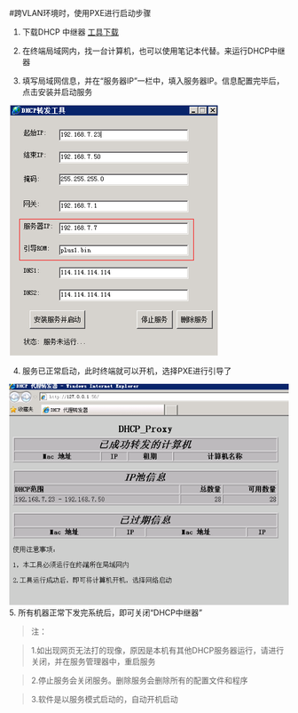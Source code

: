 #跨VLAN环境时，使用PXE进行启动步骤
1. 下载DHCP 中继器  [工具下载](http://vpn.os-v.com:82/%E5%B7%A5%E5%85%B7/DHCP%20%E4%B8%AD%E7%BB%A7%E5%99%A8.zip)

2. 在终端局域网内，找一台计算机，也可以使用笔记本代替。来运行DHCP中继器

3. 填写局域网信息，并在“服务器IP”一栏中，填入服务器IP。信息配置完毕后，点击安装并启动服务

![](/assets/113-1.png)

4. 服务已正常启动，此时终端就可以开机，选择PXE进行引导了


![](/assets/113-2.png)
5. 所有机器正常下发完系统后，即可关闭“DHCP中继器”




> 注：


>1.如出现网页无法打的现像，原因是本机有其他DHCP服务器运行，请进行关闭，并在服务管理器中，重启服务



>2.停止服务会关闭服务。删除服务会删除所有的配置文件和程序



>3.软件是以服务模式启动的，自动开机启动




